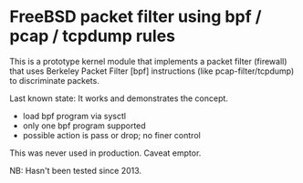 # FreeBSD packet filter using bpf / pcap / tcpdump rules

This is a prototype kernel module that implements a packet filter
(firewall) that uses Berkeley Packet Filter [bpf] instructions (like
pcap-filter/tcpdump) to discriminate packets.

Last known state: It works and demonstrates the concept.

- load bpf program via sysctl
- only one bpf program supported
- possible action is pass or drop; no finer control

This was never used in production. Caveat emptor.

NB: Hasn't been tested since 2013.
